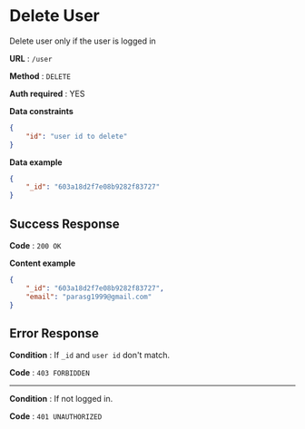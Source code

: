 # Delete User

Delete user only if the user is logged in

**URL** : `/user`

**Method** : `DELETE`

**Auth required** : YES

**Data constraints**

```json
{
    "id": "user id to delete"
}
```

**Data example**

```json
{
    "_id": "603a18d2f7e08b9282f83727"
}
```

## Success Response

**Code** : `200 OK`

**Content example**

```json
{
    "_id": "603a18d2f7e08b9282f83727",
    "email": "parasg1999@gmail.com"
}
```

## Error Response

**Condition** : If `_id` and `user id` don't match.

**Code** : `403 FORBIDDEN`

---

**Condition** : If not logged in.

**Code** : `401 UNAUTHORIZED`